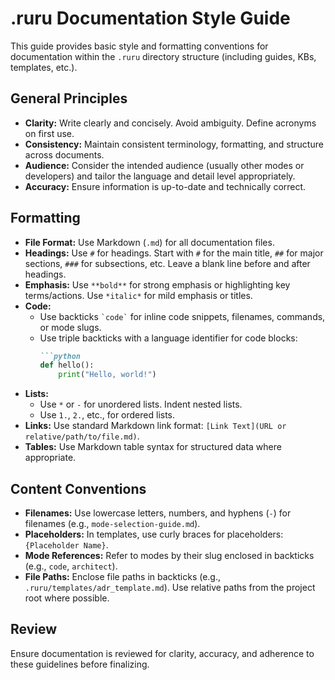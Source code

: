 # .ruru Documentation Style Guide

This guide provides basic style and formatting conventions for documentation within the `.ruru` directory structure (including guides, KBs, templates, etc.).

## General Principles

*   **Clarity:** Write clearly and concisely. Avoid ambiguity. Define acronyms on first use.
*   **Consistency:** Maintain consistent terminology, formatting, and structure across documents.
*   **Audience:** Consider the intended audience (usually other modes or developers) and tailor the language and detail level appropriately.
*   **Accuracy:** Ensure information is up-to-date and technically correct.

## Formatting

*   **File Format:** Use Markdown (`.md`) for all documentation files.
*   **Headings:** Use `#` for headings. Start with `#` for the main title, `##` for major sections, `###` for subsections, etc. Leave a blank line before and after headings.
*   **Emphasis:** Use `**bold**` for strong emphasis or highlighting key terms/actions. Use `*italic*` for mild emphasis or titles.
*   **Code:**
    *   Use backticks `` `code` `` for inline code snippets, filenames, commands, or mode slugs.
    *   Use triple backticks with a language identifier for code blocks:
        ```markdown
        ```python
        def hello():
            print("Hello, world!")
        ```
*   **Lists:**
    *   Use `*` or `-` for unordered lists. Indent nested lists.
    *   Use `1.`, `2.`, etc., for ordered lists.
*   **Links:** Use standard Markdown link format: `[Link Text](URL or relative/path/to/file.md)`.
*   **Tables:** Use Markdown table syntax for structured data where appropriate.

## Content Conventions

*   **Filenames:** Use lowercase letters, numbers, and hyphens (`-`) for filenames (e.g., `mode-selection-guide.md`).
*   **Placeholders:** In templates, use curly braces for placeholders: `{Placeholder Name}`.
*   **Mode References:** Refer to modes by their slug enclosed in backticks (e.g., `code`, `architect`).
*   **File Paths:** Enclose file paths in backticks (e.g., `.ruru/templates/adr_template.md`). Use relative paths from the project root where possible.

## Review

Ensure documentation is reviewed for clarity, accuracy, and adherence to these guidelines before finalizing.